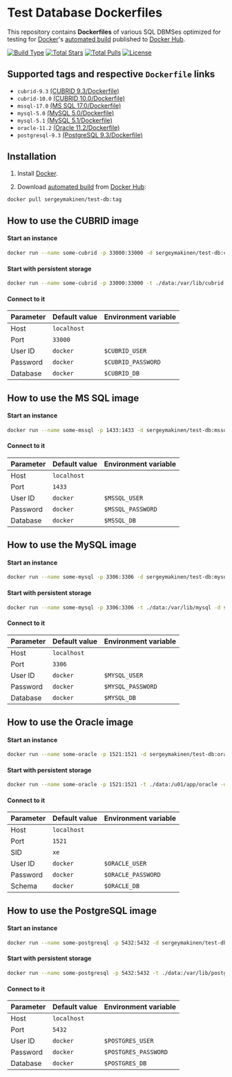 # Test Database Dockerfiles

This repository contains **Dockerfiles** of various SQL DBMSes optimized for testing for [Docker](https://www.docker.com/)'s [automated build](https://hub.docker.com/r/sergeymakinen/oracle/) published to [Docker Hub](https://hub.docker.com/).

[![Build Type](https://img.shields.io/docker/automated/sergeymakinen/test-db.svg?style=flat-square)](https://hub.docker.com/r/sergeymakinen/test-db/) [![Total Stars](https://img.shields.io/docker/stars/sergeymakinen/test-db.svg?style=flat-square)](https://hub.docker.com/r/sergeymakinen/test-db/) [![Total Pulls](https://img.shields.io/docker/pulls/sergeymakinen/test-db.svg?style=flat-square)](https://hub.docker.com/r/sergeymakinen/test-db/) [![License](https://img.shields.io/badge/license-MIT-brightgreen.svg?style=flat-square)](LICENSE)

## Supported tags and respective `Dockerfile` links

* `cubrid-9.3` [(CUBRID 9.3/Dockerfile)](https://github.com/sergeymakinen/docker-test-db/blob/master/CUBRID%209.3/Dockerfile)
* `cubrid-10.0` [(CUBRID 10.0/Dockerfile)](https://github.com/sergeymakinen/docker-test-db/blob/master/CUBRID%2010.0/Dockerfile)
* `mssql-17.0` [(MS SQL 17.0/Dockerfile)](https://github.com/sergeymakinen/docker-test-db/blob/master/MS%20SQL%2017.0/Dockerfile)
* `mysql-5.0` [(MySQL 5.0/Dockerfile)](https://github.com/sergeymakinen/docker-test-db/blob/master/MySQL%205.0/Dockerfile)
* `mysql-5.1` [(MySQL 5.1/Dockerfile)](https://github.com/sergeymakinen/docker-test-db/blob/master/MySQL%205.1/Dockerfile)
* `oracle-11.2` [(Oracle 11.2/Dockerfile)](https://github.com/sergeymakinen/docker-test-db/blob/master/Oracle%2011.2/Dockerfile)
* `postgresql-9.3` [(PostgreSQL 9.3/Dockerfile)](https://github.com/sergeymakinen/docker-test-db/blob/master/PostgreSQL%209.3/Dockerfile)

## Installation

1. Install [Docker](https://www.docker.com/).

2. Download [automated build](https://hub.docker.com/r/sergeymakinen/test-db/) from [Docker Hub](https://hub.docker.com/): 

```bash
docker pull sergeymakinen/test-db:tag
```

## How to use the CUBRID image

#### Start an instance

```bash
docker run --name some-cubrid -p 33000:33000 -d sergeymakinen/test-db:cubrid-9.3
```

#### Start with persistent storage

```bash
docker run --name some-cubrid -p 33000:33000 -t ./data:/var/lib/cubrid -d sergeymakinen/test-db:cubrid-9.3
```

#### Connect to it

Parameter | Default value | Environment variable
--- | --- | ---
Host | `localhost` |
Port | `33000 ` |
User ID | `docker` | `$CUBRID_USER`
Password | `docker` | `$CUBRID_PASSWORD`
Database | `docker` | `$CUBRID_DB`

## How to use the MS SQL image

#### Start an instance

```bash
docker run --name some-mssql -p 1433:1433 -d sergeymakinen/test-db:mssql-17.0
```

#### Connect to it

Parameter | Default value | Environment variable
--- | --- | ---
Host | `localhost` |
Port | `1433` |
User ID | `docker` | `$MSSQL_USER`
Password | `docker` | `$MSSQL_PASSWORD`
Database | `docker` | `$MSSQL_DB`

## How to use the MySQL image

#### Start an instance

```bash
docker run --name some-mysql -p 3306:3306 -d sergeymakinen/test-db:mysql-5.1
```

#### Start with persistent storage

```bash
docker run --name some-mysql -p 3306:3306 -t ./data:/var/lib/mysql -d sergeymakinen/test-db:mysql-5.1
```

#### Connect to it

Parameter | Default value | Environment variable
--- | --- | ---
Host | `localhost` |
Port | `3306` |
User ID | `docker` | `$MYSQL_USER`
Password | `docker` | `$MYSQL_PASSWORD`
Database | `docker` | `$MYSQL_DB`

## How to use the Oracle image

#### Start an instance

```bash
docker run --name some-oracle -p 1521:1521 -d sergeymakinen/test-db:oracle-11.2
```

#### Start with persistent storage

```bash
docker run --name some-oracle -p 1521:1521 -t ./data:/u01/app/oracle -d sergeymakinen/test-db:oracle-11.2
```

#### Connect to it

Parameter | Default value | Environment variable
--- | --- | ---
Host | `localhost` |
Port | `1521` |
SID | `xe` |
User ID | `docker` | `$ORACLE_USER`
Password | `docker` | `$ORACLE_PASSWORD`
Schema | `docker` | `$ORACLE_DB`

## How to use the PostgreSQL image

#### Start an instance

```bash
docker run --name some-postgresql -p 5432:5432 -d sergeymakinen/test-db:postgresql-9.3
```

#### Start with persistent storage

```bash
docker run --name some-postgresql -p 5432:5432 -t ./data:/var/lib/postgresql/data -d sergeymakinen/test-db:postgresql-9.3
```

#### Connect to it

Parameter | Default value | Environment variable
--- | --- | ---
Host | `localhost` |
Port | `5432` |
User ID | `docker` | `$POSTGRES_USER`
Password | `docker` | `$POSTGRES_PASSWORD`
Database | `docker` | `$POSTGRES_DB`

